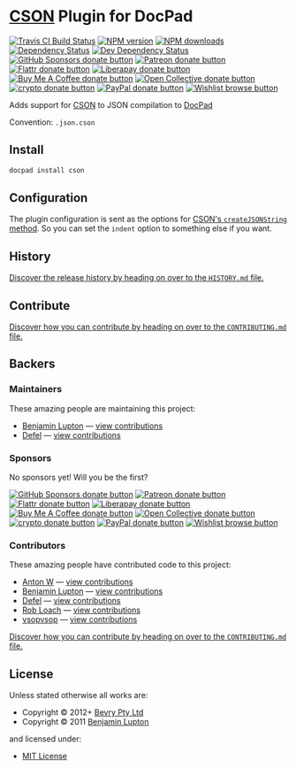 # [CSON](https://github.com/bevry/cson) Plugin for DocPad

<!-- BADGES/ -->

<span class="badge-travisci"><a href="http://travis-ci.com/docpad/docpad-plugin-cson" title="Check this project's build status on TravisCI"><img src="https://img.shields.io/travis/com/docpad/docpad-plugin-cson/master.svg" alt="Travis CI Build Status" /></a></span>
<span class="badge-npmversion"><a href="https://npmjs.org/package/docpad-plugin-cson" title="View this project on NPM"><img src="https://img.shields.io/npm/v/docpad-plugin-cson.svg" alt="NPM version" /></a></span>
<span class="badge-npmdownloads"><a href="https://npmjs.org/package/docpad-plugin-cson" title="View this project on NPM"><img src="https://img.shields.io/npm/dm/docpad-plugin-cson.svg" alt="NPM downloads" /></a></span>
<span class="badge-daviddm"><a href="https://david-dm.org/docpad/docpad-plugin-cson" title="View the status of this project's dependencies on DavidDM"><img src="https://img.shields.io/david/docpad/docpad-plugin-cson.svg" alt="Dependency Status" /></a></span>
<span class="badge-daviddmdev"><a href="https://david-dm.org/docpad/docpad-plugin-cson#info=devDependencies" title="View the status of this project's development dependencies on DavidDM"><img src="https://img.shields.io/david/dev/docpad/docpad-plugin-cson.svg" alt="Dev Dependency Status" /></a></span>
<br class="badge-separator" />
<span class="badge-githubsponsors"><a href="https://github.com/sponsors/balupton" title="Donate to this project using GitHub Sponsors"><img src="https://img.shields.io/badge/github-donate-yellow.svg" alt="GitHub Sponsors donate button" /></a></span>
<span class="badge-patreon"><a href="https://patreon.com/bevry" title="Donate to this project using Patreon"><img src="https://img.shields.io/badge/patreon-donate-yellow.svg" alt="Patreon donate button" /></a></span>
<span class="badge-flattr"><a href="https://flattr.com/profile/balupton" title="Donate to this project using Flattr"><img src="https://img.shields.io/badge/flattr-donate-yellow.svg" alt="Flattr donate button" /></a></span>
<span class="badge-liberapay"><a href="https://liberapay.com/bevry" title="Donate to this project using Liberapay"><img src="https://img.shields.io/badge/liberapay-donate-yellow.svg" alt="Liberapay donate button" /></a></span>
<span class="badge-buymeacoffee"><a href="https://buymeacoffee.com/balupton" title="Donate to this project using Buy Me A Coffee"><img src="https://img.shields.io/badge/buy%20me%20a%20coffee-donate-yellow.svg" alt="Buy Me A Coffee donate button" /></a></span>
<span class="badge-opencollective"><a href="https://opencollective.com/bevry" title="Donate to this project using Open Collective"><img src="https://img.shields.io/badge/open%20collective-donate-yellow.svg" alt="Open Collective donate button" /></a></span>
<span class="badge-crypto"><a href="https://bevry.me/crypto" title="Donate to this project using Cryptocurrency"><img src="https://img.shields.io/badge/crypto-donate-yellow.svg" alt="crypto donate button" /></a></span>
<span class="badge-paypal"><a href="https://bevry.me/paypal" title="Donate to this project using Paypal"><img src="https://img.shields.io/badge/paypal-donate-yellow.svg" alt="PayPal donate button" /></a></span>
<span class="badge-wishlist"><a href="https://bevry.me/wishlist" title="Buy an item on our wishlist for us"><img src="https://img.shields.io/badge/wishlist-donate-yellow.svg" alt="Wishlist browse button" /></a></span>

<!-- /BADGES -->


Adds support for [CSON](https://github.com/bevry/cson) to JSON compilation to [DocPad](https://docpad.org)

Convention:  `.json.cson`


## Install

``` bash
docpad install cson
```


## Configuration

The plugin configuration is sent as the options for [CSON's `createJSONString` method](http://v4.1.0.cson.bevry.surge.sh/docs/classes/CSON.html#createJSONString-instance). So you can set the `indent` option to something else if you want.










<!-- HISTORY/ -->

<h2>History</h2>

<a href="https://github.com/docpad/docpad-plugin-cson/blob/master/HISTORY.md#files">Discover the release history by heading on over to the <code>HISTORY.md</code> file.</a>

<!-- /HISTORY -->


<!-- CONTRIBUTE/ -->

<h2>Contribute</h2>

<a href="https://github.com/docpad/docpad-plugin-cson/blob/master/CONTRIBUTING.md#files">Discover how you can contribute by heading on over to the <code>CONTRIBUTING.md</code> file.</a>

<!-- /CONTRIBUTE -->


<!-- BACKERS/ -->

<h2>Backers</h2>

<h3>Maintainers</h3>

These amazing people are maintaining this project:

<ul><li><a href="https://balupton.com">Benjamin Lupton</a> — <a href="https://github.com/docpad/docpad-plugin-cson/commits?author=balupton" title="View the GitHub contributions of Benjamin Lupton on repository docpad/docpad-plugin-cson">view contributions</a></li>
<li><a href="https://github.com/defel">Defel</a> — <a href="https://github.com/docpad/docpad-plugin-cson/commits?author=defel" title="View the GitHub contributions of Defel on repository docpad/docpad-plugin-cson">view contributions</a></li></ul>

<h3>Sponsors</h3>

No sponsors yet! Will you be the first?

<span class="badge-githubsponsors"><a href="https://github.com/sponsors/balupton" title="Donate to this project using GitHub Sponsors"><img src="https://img.shields.io/badge/github-donate-yellow.svg" alt="GitHub Sponsors donate button" /></a></span>
<span class="badge-patreon"><a href="https://patreon.com/bevry" title="Donate to this project using Patreon"><img src="https://img.shields.io/badge/patreon-donate-yellow.svg" alt="Patreon donate button" /></a></span>
<span class="badge-flattr"><a href="https://flattr.com/profile/balupton" title="Donate to this project using Flattr"><img src="https://img.shields.io/badge/flattr-donate-yellow.svg" alt="Flattr donate button" /></a></span>
<span class="badge-liberapay"><a href="https://liberapay.com/bevry" title="Donate to this project using Liberapay"><img src="https://img.shields.io/badge/liberapay-donate-yellow.svg" alt="Liberapay donate button" /></a></span>
<span class="badge-buymeacoffee"><a href="https://buymeacoffee.com/balupton" title="Donate to this project using Buy Me A Coffee"><img src="https://img.shields.io/badge/buy%20me%20a%20coffee-donate-yellow.svg" alt="Buy Me A Coffee donate button" /></a></span>
<span class="badge-opencollective"><a href="https://opencollective.com/bevry" title="Donate to this project using Open Collective"><img src="https://img.shields.io/badge/open%20collective-donate-yellow.svg" alt="Open Collective donate button" /></a></span>
<span class="badge-crypto"><a href="https://bevry.me/crypto" title="Donate to this project using Cryptocurrency"><img src="https://img.shields.io/badge/crypto-donate-yellow.svg" alt="crypto donate button" /></a></span>
<span class="badge-paypal"><a href="https://bevry.me/paypal" title="Donate to this project using Paypal"><img src="https://img.shields.io/badge/paypal-donate-yellow.svg" alt="PayPal donate button" /></a></span>
<span class="badge-wishlist"><a href="https://bevry.me/wishlist" title="Buy an item on our wishlist for us"><img src="https://img.shields.io/badge/wishlist-donate-yellow.svg" alt="Wishlist browse button" /></a></span>

<h3>Contributors</h3>

These amazing people have contributed code to this project:

<ul><li><a href="https://github.com/timaschew">Anton W</a> — <a href="https://github.com/docpad/docpad-plugin-cson/commits?author=timaschew" title="View the GitHub contributions of Anton W on repository docpad/docpad-plugin-cson">view contributions</a></li>
<li><a href="https://balupton.com">Benjamin Lupton</a> — <a href="https://github.com/docpad/docpad-plugin-cson/commits?author=balupton" title="View the GitHub contributions of Benjamin Lupton on repository docpad/docpad-plugin-cson">view contributions</a></li>
<li><a href="https://github.com/defel">Defel</a> — <a href="https://github.com/docpad/docpad-plugin-cson/commits?author=defel" title="View the GitHub contributions of Defel on repository docpad/docpad-plugin-cson">view contributions</a></li>
<li><a href="https://github.com/RobLoach">Rob Loach</a> — <a href="https://github.com/docpad/docpad-plugin-cson/commits?author=RobLoach" title="View the GitHub contributions of Rob Loach on repository docpad/docpad-plugin-cson">view contributions</a></li>
<li><a href="https://github.com/vsopvsop">vsopvsop</a> — <a href="https://github.com/docpad/docpad-plugin-cson/commits?author=vsopvsop" title="View the GitHub contributions of vsopvsop on repository docpad/docpad-plugin-cson">view contributions</a></li></ul>

<a href="https://github.com/docpad/docpad-plugin-cson/blob/master/CONTRIBUTING.md#files">Discover how you can contribute by heading on over to the <code>CONTRIBUTING.md</code> file.</a>

<!-- /BACKERS -->


<!-- LICENSE/ -->

<h2>License</h2>

Unless stated otherwise all works are:

<ul><li>Copyright &copy; 2012+ <a href="http://bevry.me">Bevry Pty Ltd</a></li>
<li>Copyright &copy; 2011 <a href="https://balupton.com">Benjamin Lupton</a></li></ul>

and licensed under:

<ul><li><a href="http://spdx.org/licenses/MIT.html">MIT License</a></li></ul>

<!-- /LICENSE -->
